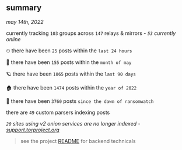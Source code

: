 
## summary
_may 14th, 2022_

currently tracking `103` groups across `147` relays & mirrors - _`53` currently online_

⏲ there have been `25` posts within the `last 24 hours`

🦈 there have been `155` posts within the `month of may`

🪐 there have been `1065` posts within the `last 90 days`

🏚 there have been `1474` posts within the `year of 2022`

🦕 there have been `3760` posts `since the dawn of ransomwatch`

there are `49` custom parsers indexing posts

_`20` sites using v2 onion services are no longer indexed - [support.torproject.org](https://support.torproject.org/onionservices/v2-deprecation/)_

> see the project [README](https://github.com/thetanz/ransomwatch#ransomwatch--) for backend technicals
